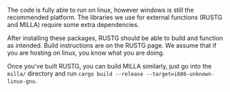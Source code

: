 The code is fully able to run on linux, however windows is still the recommended platform. The libraries we use for external functions (RUSTG and MILLA) require some extra dependencies.

After installing these packages, RUSTG should be able to build and function as intended. Build instructions are on the RUSTG page. We assume that if you are hosting on linux, you know what you are doing.

Once you've built RUSTG, you can build MILLA similarly, just go into the `milla/` directory and run `cargo build --release --target=i686-unknown-linux-gnu`.
